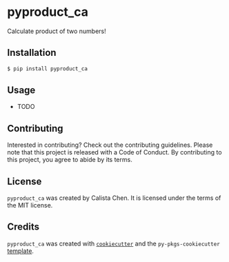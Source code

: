 # pyproduct_ca

Calculate product of two numbers!

## Installation

```bash
$ pip install pyproduct_ca
```

## Usage

- TODO

## Contributing

Interested in contributing? Check out the contributing guidelines. Please note that this project is released with a Code of Conduct. By contributing to this project, you agree to abide by its terms.

## License

`pyproduct_ca` was created by Calista Chen. It is licensed under the terms of the MIT license.

## Credits

`pyproduct_ca` was created with [`cookiecutter`](https://cookiecutter.readthedocs.io/en/latest/) and the `py-pkgs-cookiecutter` [template](https://github.com/py-pkgs/py-pkgs-cookiecutter).
